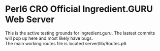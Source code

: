 # Perl6 CRO Official Ingredient.GURU Web Server
This is the active testing grounds for ingredient.guru. The lastest commits will pop up here and most likely have bugs.\
The main working routes file is located server/lib/Routes.p6. 
